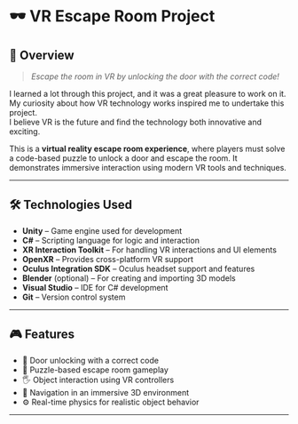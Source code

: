 # 🕶️ VR Escape Room Project

## 📌 Overview

> _Escape the room in VR by unlocking the door with the correct code!_

I learned a lot through this project, and it was a great pleasure to work on it.  
My curiosity about how VR technology works inspired me to undertake this project.  
I believe VR is the future and find the technology both innovative and exciting.

This is a **virtual reality escape room experience**, where players must solve a code-based puzzle to unlock a door and escape the room. It demonstrates immersive interaction using modern VR tools and techniques.

---

## 🛠️ Technologies Used

- **Unity** – Game engine used for development  
- **C#** – Scripting language for logic and interaction  
- **XR Interaction Toolkit** – For handling VR interactions and UI elements  
- **OpenXR** – Provides cross-platform VR support  
- **Oculus Integration SDK** – Oculus headset support and features  
- **Blender** (optional) – For creating and importing 3D models  
- **Visual Studio** – IDE for C# development  
- **Git** – Version control system  

---

## 🎮 Features

- 🔐 Door unlocking with a correct code  
- 🧩 Puzzle-based escape room gameplay  
- 🖐️ Object interaction using VR controllers  
- 🏃 Navigation in an immersive 3D environment  
- ⚙️ Real-time physics for realistic object behavior  

---

